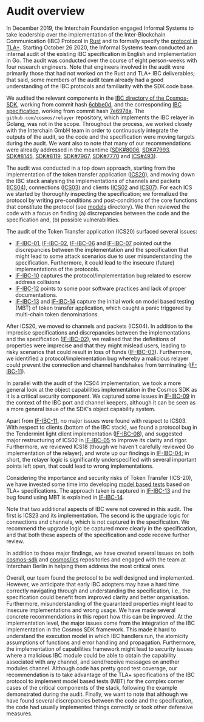 # Audit overview

In December 2019, the Interchain Foundation engaged Informal Systems to take leadership
over the implementation of the Inter-Blockchain Communication (IBC) Protocol in
[Rust](https://github.com/informalsystems/ibc-rs)
and to formally specify the
[protocol in TLA+](https://github.com/informalsystems/ibc-rs/tree/master/docs/spec). Starting October 26 2020, the 
Informal Systems team conducted an internal audit of the existing IBC specification in English and implementation in Go.
The audit was conducted over the course of eight person-weeks with four research engineers. Note that engineers involved
in the audit were primarily those that had not worked on the Rust and TLA+ IBC deliverables;
that said, some members of the audit team already had a good understanding of the IBC protocols and familiarity
with the SDK code base.

We audited the relevant components in
the [IBC directory of the Cosmos-SDK](https://github.com/cosmos/cosmos-sdk/tree/master/x/ibc), working from
commit hash [6cbbe0d](https://github.com/cosmos/cosmos-sdk/commit/6cbbe0d4ef90f886dfc356979b89979ddfcd00d8), 
and the corresponding [IBC specification](https://github.com/cosmos/ics),
working from commit hash
[7e6978a](https://github.com/cosmos/cosmos-sdk/commit/7e6978ae551bbed439c69178184dea0a25d0e747). The `github.com/cosmos/relayer`
repository, which implements the IBC relayer in Golang, was not in the scope.
Throughout the process, we worked closely with the Interchain GmbH team in order to
continuously integrate the outputs of the audit, so the code and the specification were moving targets during the audit.
We want also to note that many of our recommendations were already addressed in the meantime 
([SDK#8006](https://github.com/cosmos/cosmos-sdk/pull/8006), [SDK#7993](https://github.com/cosmos/cosmos-sdk/pull/7993),
[SDK#8145](https://github.com/cosmos/cosmos-sdk/pull/8145), [SDK#8119](https://github.com/cosmos/cosmos-sdk/pull/8119), 
[SDK#7967](https://github.com/cosmos/cosmos-sdk/pull/7967), [SDK#7770](https://github.com/cosmos/cosmos-sdk/pull/7770) 
and [ICS#493](https://github.com/cosmos/ics/pull/493)).

The audit was conducted in a top down approach, starting from the implementation of the token transfer application 
([ICS20](https://github.com/cosmos/ibc/blob/master/spec/app/ics-020-fungible-token-transfer/README.md)), 
and moving down the IBC stack analysing the implementations of channels and packets 
([ICS04](https://github.com/cosmos/ics/tree/master/spec/ics-004-channel-and-packet-semantics)), connections 
([ICS03](https://github.com/cosmos/ics/tree/master/spec/ics-003-connection-semantics)) and
clients ([ICS02](https://github.com/cosmos/ics/tree/master/spec/ics-002-client-semantics) and 
[ICS07](https://github.com/cosmos/ics/tree/master/spec/ics-007-tendermint-client)). For each ICS we started by 
thoroughly inspecting the specification; we formalized the protocol by writing 
pre-conditions and post-conditions of the core functions that constitute 
the protocol (see [models](./models) directory). 
We then reviewed the code with a focus on finding
(a) discrepancies between the code and the specification and, (b) possible vulnerabilities.

The audit of the Token Transfer application (ICS20) surfaced several issues:

- [IF-IBC-01](./IF-IBC-01.md), [IF-IBC-02](./IF-IBC-02.md), [IF-IBC-06](./IF-IBC-06.md) and 
  [IF-IBC-07](./IF-IBC-07.md) pointed out the discrepancies between the implementation and 
the specification that might lead to some attack scenarios due to user misunderstanding the specification. 
  Furthermore, it could lead to the insecure (future) implementations of the protocols.
- [IF-IBC-10](./IF-IBC-10.md) captures the protocol/implementation bug related to escrow address collisions
- [IF-IBC-12](./IF-IBC-12.md) points to some poor software practices and lack of proper documentations.
- [IF-IBC-13](./IF-IBC-13.md) and [IF-IBC-14](./IF-IBC-14.md) capture the initial work on model based testing (MBT) of token transfer application, which caught a panic triggered by multi-chain token denominations.

After ICS20, we moved to channels and packets (ICS04). In addition to the imprecise specifications and discrepancies
between the implementations and the specification ([IF-IBC-02](./IF-IBC-02.md)), we realised that the definitions of properties were
imprecise and that they might mislead users, leading to risky scenarios that could result
in loss of funds ([IF-IBC-03](./IF-IBC-03.md)). Furthermore, we identified a protocol/implementation bug whereby
a malicious relayer could prevent the connection and channel handshakes from terminating ([IF-IBC-11](./IF-IBC-11.md)).

In parallel with the audit of the ICS04 implementation, we took a more general look at the object capabilities implementation
in the Cosmos SDK as it is a critical security component. We captured some issues in [IF-IBC-09](./IF-IBC-09.md)
in the context of the IBC port and channel keepers, although it can be seen as a more general issue of the SDK's object capability system.

Apart from [IF-IBC-11](./IF-IBC-11.md), no major issues were found with respect to ICS03. With respect to clients (bottom of the IBC stack),
we found a protocol bug in the Tendermint light client implementation ([IF-IBC-08](./IF-IBC-08.md)), and suggested major restructuring
of ICS02 in [IF-IBC-05](./IF-IBC-05.md) to improve its clarity and rigor.
Furthermore, we reviewed ICS18 (though we haven't carefully reviewed Go implementation of the relayer),
and wrote up our findings in [IF-IBC-04](./IF-IBC-04.md); in short, the relayer logic is significantly underspecified with 
several important points left open, that could lead to wrong implementations.

Considering the importance and security risks of Token Transfer (ICS-20), we have invested some time into
developing [model based tests](./models/ics20/model_based_tests) based on TLA+ specifications. The approach taken is captured
in [IF-IBC-13](./IF-IBC-13.md) and the bug found using MBT is explained in [IF-IBC-14](./IF-IBC-14.md).

Note that two additional aspects of IBC were not covered in this audit. The first is
ICS23 and its implementation. The second is the upgrade logic for connections and channels,
which is not captured in the specification. We recommend the upgrade logic be
captured more clearly in the specification, and that both these aspects of the specification and
code receive further review.

In addition to those major findings, we have created several issues on both 
[cosmos-sdk](https://github.com/cosmos/cosmos-sdk/issues?q=is%3Aissue+Surfaced+from+Informal+Systems+IBC+Audit) and 
[cosmos/ics](https://github.com/cosmos/ics/issues?q=is%3Aissue+Surfaced+from+Informal+Systems+IBC+Audit+) repositories and 
engaged with the team at Interchain Berlin in helping them address the most critical ones.

Overall, our team found the protocol to be well designed and implemented.
However, we anticipate that early IBC adopters may have a hard time correctly navigating through and understanding the
specification, i.e., the specification could benefit from improved clarity and better organisation. Furthermore, 
misunderstanding of the guaranteed properties might lead to insecure implementations and wrong usage. We have made 
several concrete recommendations in this report how this can be improved. At the implementation level, the major issues 
come from the integration of the IBC implementation in the Cosmos SDK framework. This made it hard to understand the 
execution model in which IBC handlers run, the atomicity assumptions of functions and error handling and propagation. 
Furthermore, the implementation of capabilities framework might lead to security issues where a malicious IBC module
could be able to obtain the capability associated with any channel, and send/receive messages on another modules channel.
Although code has pretty good test coverage, our recommendation is to take advantage of the TLA+ 
specifications of the IBC protocol to implement model based tests (MBT) for the complex corner cases of the 
critical components of the stack, following the example demonstrated during the audit. 
Finally, we want to note that although we have found several discrepancies between the code and the specification, 
the code had usually implemented things correctly or took other defensive measures.   

